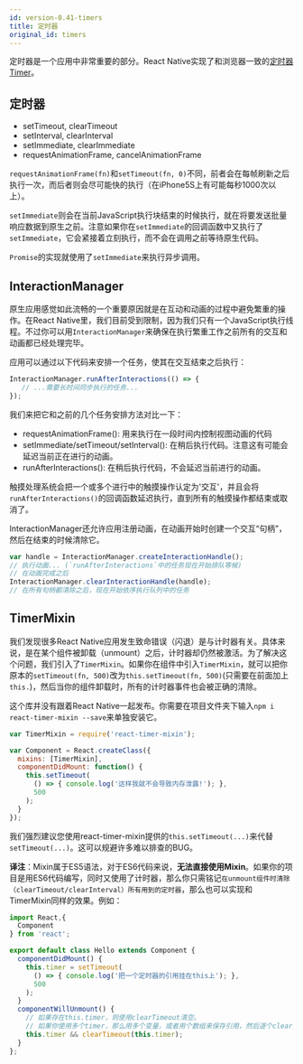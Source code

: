 ```yaml
---
id: version-0.41-timers
title: 定时器
original_id: timers
---
```


定时器是一个应用中非常重要的部分。React Native实现了和浏览器一致的[定时器Timer](https://developer.mozilla.org/en-US/Add-ons/Code_snippets/Timers)。

## 定时器

- setTimeout, clearTimeout
- setInterval, clearInterval
- setImmediate, clearImmediate
- requestAnimationFrame, cancelAnimationFrame

`requestAnimationFrame(fn)`和`setTimeout(fn, 0)`不同，前者会在每帧刷新之后执行一次，而后者则会尽可能快的执行（在iPhone5S上有可能每秒1000次以上）。

`setImmediate`则会在当前JavaScript执行块结束的时候执行，就在将要发送批量响应数据到原生之前。注意如果你在`setImmediate`的回调函数中又执行了`setImmediate`，它会紧接着立刻执行，而不会在调用之前等待原生代码。

`Promise`的实现就使用了`setImmediate`来执行异步调用。

## InteractionManager

原生应用感觉如此流畅的一个重要原因就是在互动和动画的过程中避免繁重的操作。在React Native里，我们目前受到限制，因为我们只有一个JavaScript执行线程。不过你可以用`InteractionManager`来确保在执行繁重工作之前所有的交互和动画都已经处理完毕。

应用可以通过以下代码来安排一个任务，使其在交互结束之后执行：

```javascript
InteractionManager.runAfterInteractions(() => {
   // ...需要长时间同步执行的任务...
});
```

我们来把它和之前的几个任务安排方法对比一下：

- requestAnimationFrame(): 用来执行在一段时间内控制视图动画的代码
- setImmediate/setTimeout/setInterval(): 在稍后执行代码。注意这有可能会延迟当前正在进行的动画。
- runAfterInteractions(): 在稍后执行代码，不会延迟当前进行的动画。

触摸处理系统会把一个或多个进行中的触摸操作认定为'交互'，并且会将`runAfterInteractions()`的回调函数延迟执行，直到所有的触摸操作都结束或取消了。

InteractionManager还允许应用注册动画，在动画开始时创建一个交互“句柄”，然后在结束的时候清除它。

```javascript
var handle = InteractionManager.createInteractionHandle();
// 执行动画... (`runAfterInteractions`中的任务现在开始排队等候)
// 在动画完成之后
InteractionManager.clearInteractionHandle(handle);
// 在所有句柄都清除之后，现在开始依序执行队列中的任务
```

## TimerMixin

我们发现很多React Native应用发生致命错误（闪退）是与计时器有关。具体来说，是在某个组件被卸载（unmount）之后，计时器却仍然被激活。为了解决这个问题，我们引入了`TimerMixin`。如果你在组件中引入`TimerMixin`，就可以把你原本的`setTimeout(fn, 500)`改为`this.setTimeout(fn, 500)`(只需要在前面加上`this.`)，然后当你的组件卸载时，所有的计时器事件也会被正确的清除。

这个库并没有跟着React Native一起发布。你需要在项目文件夹下输入`npm i react-timer-mixin --save`来单独安装它。

```javascript
var TimerMixin = require('react-timer-mixin');

var Component = React.createClass({
  mixins: [TimerMixin],
  componentDidMount: function() {
    this.setTimeout(
      () => { console.log('这样我就不会导致内存泄露!'); },
      500
    );
  }
});
```

我们强烈建议您使用react-timer-mixin提供的`this.setTimeout(...)`来代替`setTimeout(...)`。这可以规避许多难以排查的BUG。  

__译注__：Mixin属于ES5语法，对于ES6代码来说，__无法直接使用Mixin__。如果你的项目是用ES6代码编写，同时又使用了计时器，那么你只需铭记`在unmount组件时清除（clearTimeout/clearInterval）所有用到的定时器`，那么也可以实现和TimerMixin同样的效果。例如：
```js
import React,{
  Component
} from 'react';

export default class Hello extends Component {
  componentDidMount() {
    this.timer = setTimeout(
      () => { console.log('把一个定时器的引用挂在this上'); },
      500
    );
  }
  componentWillUnmount() {
    // 如果存在this.timer，则使用clearTimeout清空。
    // 如果你使用多个timer，那么用多个变量，或者用个数组来保存引用，然后逐个clear
    this.timer && clearTimeout(this.timer);
  }
};
```
